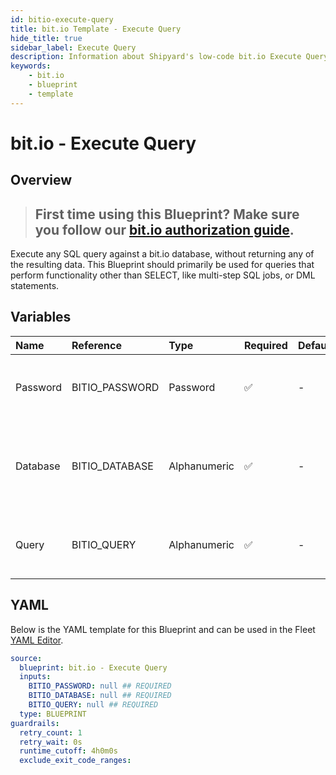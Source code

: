 ```yaml
---
id: bitio-execute-query
title: bit.io Template - Execute Query
hide_title: true
sidebar_label: Execute Query
description: Information about Shipyard's low-code bit.io Execute Query blueprint. Execute any SQL query against a bit.io database. Perfect for creating multi-step SQL jobs, executing DML statements, or running scheduled queries.
keywords:
    - bit.io
    - blueprint
    - template
---
```


# bit.io - Execute Query

## Overview

> ## **First time using this Blueprint? Make sure you follow our [bit.io authorization guide](https://www.shipyardapp.com/docs/blueprint-library/bitio/bitio-authorization/)**.

Execute any SQL query against a bit.io database, without returning any of the resulting data. This Blueprint should primarily be used for queries that perform functionality other than SELECT, like multi-step SQL jobs, or DML statements.



## Variables

| Name | Reference | Type | Required | Default | Options | Description |
|:---|:---|:---|:---|:---|:---|:---|
| Password | BITIO_PASSWORD | Password | :white_check_mark: | - | - | Password associated to your bit.io account. For more information, see the Authorization documentation. |
| Database | BITIO_DATABASE | Alphanumeric | :white_check_mark: | - | - | Name of the database to connect to. This is the same as your current repository name, which has the structure user_name/repo_name. |
| Query | BITIO_QUERY | Alphanumeric | :white_check_mark: | - | - | Any SQL query that runs a job against the database (CREATE, DROP, INSERT, etc.). Formatting is ignored. |


## YAML

Below is the YAML template for this Blueprint and can be used in the Fleet [YAML Editor](../../reference/fleets/yaml-editor.md).

```yaml
source:
  blueprint: bit.io - Execute Query
  inputs:
    BITIO_PASSWORD: null ## REQUIRED
    BITIO_DATABASE: null ## REQUIRED
    BITIO_QUERY: null ## REQUIRED
  type: BLUEPRINT
guardrails:
  retry_count: 1
  retry_wait: 0s
  runtime_cutoff: 4h0m0s
  exclude_exit_code_ranges:
```
